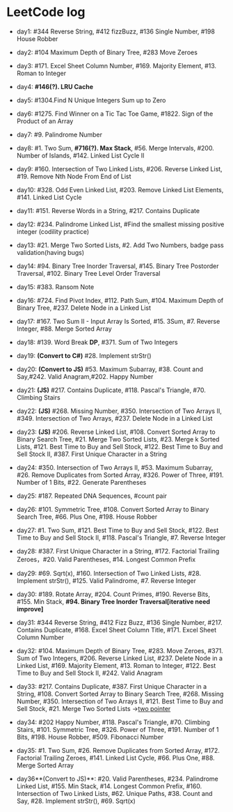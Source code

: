 # LeetCode log

- day1: #344 Reverse String, #412 fizzBuzz, #136 Single Number, #198 House Robber

- day2: #104 Maximum Depth of Binary Tree, #283 Move Zeroes

- day3: #171. Excel Sheet Column Number, #169. Majority Element, #13. Roman to Integer

- day4: **#146(?). LRU Cache**

- day5: #1304.Find N Unique Integers Sum up to Zero

- day6: #1275. Find Winner on a Tic Tac Toe Game, #1822. Sign of the Product of an Array

- day7: #9. Palindrome Number

- day8: #1. Two Sum, **#716(?). Max Stack**, #56. Merge Intervals, #200. Number of Islands, #142. Linked List Cycle II

- day9: #160. Intersection of Two Linked Lists, #206. Reverse Linked List, #19. Remove Nth Node From End of List

- day10: #328. Odd Even Linked List, #203. Remove Linked List Elements, #141. Linked List Cycle

- day11: #151. Reverse Words in a String, #217. Contains Duplicate

- day12: #234. Palindrome Linked List, #Find the smallest missing positive integer (codility practice)

- day13: #21. Merge Two Sorted Lists, #2. Add Two Numbers, badge pass validation(having bugs)

- day14: #94. Binary Tree Inorder Traversal, #145. Binary Tree Postorder Traversal, #102. Binary Tree Level Order Traversal

- day15: #383. Ransom Note

- day16: #724. Find Pivot Index, #112. Path Sum, #104. Maximum Depth of Binary Tree, #237. Delete Node in a Linked List

- day17: #167. Two Sum II - Input Array Is Sorted, #15. 3Sum, #7. Reverse Integer, #88. Merge Sorted Array

- day18: #139. Word Break **DP**, #371. Sum of Two Integers

- day19: **(Convert to C#)** #28. Implement strStr()

- day20: **(Convert to JS)** #53. Maximum Subarray, #38. Count and Say,#242. Valid Anagram,#202. Happy Number

- day21: **(JS)** #217. Contains Duplicate, #118. Pascal's Triangle, #70. Climbing Stairs

- day22: **(JS)** #268. Missing Number, #350. Intersection of Two Arrays II, #349. Intersection of Two Arrays,  #237. Delete Node in a Linked List

- day23: **(JS)** #206. Reverse Linked List, #108. Convert Sorted Array to Binary Search Tree, #21. Merge Two Sorted Lists, #23. Merge k Sorted Lists, #121. Best Time to Buy and Sell Stock, #122. Best Time to Buy and Sell Stock II, #387. First Unique Character in a String

- day24: #350. Intersection of Two Arrays II, #53. Maximum Subarray, #26. Remove Duplicates from Sorted Array, #326. Power of Three, #191. Number of 1 Bits, #22. Generate Parentheses

- day25: #187. Repeated DNA Sequences, #count pair 

- day26: #101. Symmetric Tree, #108. Convert Sorted Array to Binary Search Tree, #66. Plus One, #198. House Robber

- day27: #1. Two Sum, #121. Best Time to Buy and Sell Stock, #122. Best Time to Buy and Sell Stock II, #118. Pascal's Triangle, #7. Reverse Integer

- day28: #387. First Unique Character in a String, #172. Factorial Trailing Zeroes，#20. Valid Parentheses, #14. Longest Common Prefix

- day29: #69. Sqrt(x), #160. Intersection of Two Linked Lists, #28. Implement strStr(), #125. Valid Palindrome, #7. Reverse Integer

- day30: #189. Rotate Array, #204. Count Primes, #190. Reverse Bits, #155. Min Stack, **#94. Binary Tree Inorder Traversal[iterative need improve]**

- day31: #344 Reverse String, #412 Fizz Buzz, #136 Single Number, #217. Contains Duplicate, #168. Excel Sheet Column Title, #171. Excel Sheet Column Number

- day32: #104. Maximum Depth of Binary Tree, #283. Move Zeroes, #371. Sum of Two Integers, #206. Reverse Linked List, #237. Delete Node in a Linked List, #169. Majority Element, #13. Roman to Integer, #122. Best Time to Buy and Sell Stock II, #242. Valid Anagram

- day33: #217. Contains Duplicate, #387. First Unique Character in a String, #108. Convert Sorted Array to Binary Search Tree, #268. Missing Number, #350. Intersection of Two Arrays II, #121. Best Time to Buy and Sell Stock, #21. Merge Two Sorted Lists ->[two pointer](https://stackoverflow.com/questions/58759348/when-does-a-pointer-to-a-linked-list-change-the-actual-list)

- day34: #202 Happy Number, #118. Pascal's Triangle, #70. Climbing Stairs, #101. Symmetric Tree, #326. Power of Three, #191. Number of 1 Bits, #198. House Robber, #509. Fibonacci Number

- day35: #1. Two Sum, #26. Remove Duplicates from Sorted Array, #172. Factorial Trailing Zeroes, #141. Linked List Cycle, #66. Plus One, #88. Merge Sorted Array

- day36**(Convert to JS)**: #20. Valid Parentheses, #234. Palindrome Linked List, #155. Min Stack, #14. Longest Common Prefix, #160. Intersection of Two Linked Lists, #62. Unique Paths, #38. Count and Say, #28. Implement strStr(), #69. Sqrt(x)